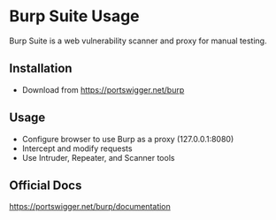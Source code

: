# Burp Suite Usage

Burp Suite is a web vulnerability scanner and proxy for manual testing.

## Installation
- Download from https://portswigger.net/burp

## Usage
- Configure browser to use Burp as a proxy (127.0.0.1:8080)
- Intercept and modify requests
- Use Intruder, Repeater, and Scanner tools

## Official Docs
https://portswigger.net/burp/documentation
